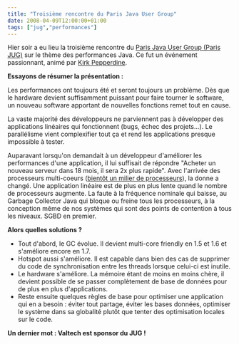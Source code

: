 ```yaml
---
title: "Troisième rencontre du Paris Java User Group"
date: 2008-04-09T12:00:00+01:00
tags: ["jug","performances"]
---
```


Hier soir a eu lieu la troisième rencontre du <a href="http://www.parisjug.org/index.html">Paris Java User Group (Paris JUG)</a> sur le thème des performances Java. Ce fut un événement passionnant, animé par <a href="http://www.parisjug.org/meetings/20080408/presentation.html">Kirk Pepperdine</a>.

<b>Essayons de résumer la présentation :</b>

Les performances ont toujours été et seront toujours un problème. Dès que le hardware devient suffisamment puissant pour faire tourner le software, un nouveau software apportant de nouvelles fonctions remet tout en cause.

La vaste majorité des développeurs ne parviennent pas à développer des applications linéaires qui fonctionnent (bugs, échec des projets...). Le parallélisme vient complexifier tout ça et rend les applications presque impossible à tester.

Auparavant lorsqu'on demandait à un développeur d'améliorer les performances d'une application, il lui suffisait de répondre "Acheter un nouveau serveur dans 18 mois, il sera 2x plus rapide". Avec l'arrivée des processeurs multi-coeurs (<a href="http://www.azulsystems.com/products/compute_appliance.htm">bientôt un milier de processeurs</a>), la donne a changé. Une application linéaire est de plus en plus lente quand le nombre de processeurs augmente. La faute à la fréquence nominale qui baisse, au Garbage Collector Java qui bloque ou freine tous les processeurs, à la conception même de nos systèmes qui sont des points de contention à tous les niveaux. SGBD en premier.

<b>Alors quelles solutions ?</b>

 + Tout d'abord, le GC évolue. Il devient multi-core friendly en 1.5 et 1.6 et s'améliore encore en 1.7.
 + Hotspot aussi s'améliore. Il est capable dans bien des cas de supprimer du code de synchronisation entre les threads lorsque celui-ci est inutile.
 + Le hardware s'améliore. La mémoire étant de moins en moins chère, il devient possible de se passer complètement de base de données pour de plus en plus d'applications.
 + Reste ensuite quelques règles de base pour optimiser une application qui en a besoin : éviter tout partage, éviter les bases données, optimiser le système dans sa globalité plutôt que tenter des optimisation locales sur le code.

<b>Un dernier mot : Valtech est sponsor du JUG !</b>
